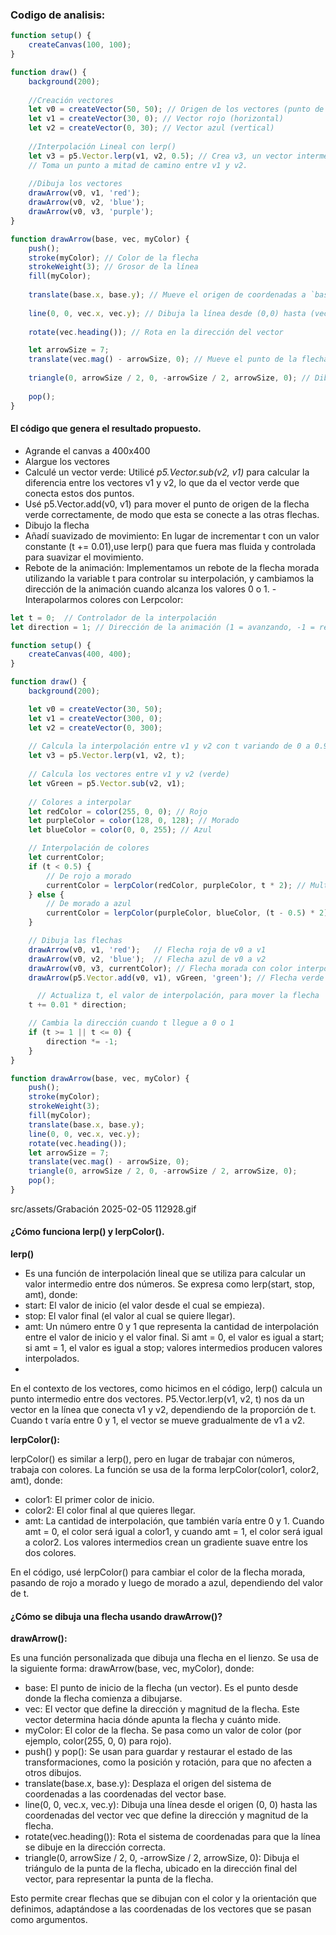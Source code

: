 ### Codigo de analisis:
```js
function setup() {
    createCanvas(100, 100);
}

function draw() {
    background(200);
    
    //Creación vectores 
    let v0 = createVector(50, 50); // Origen de los vectores (punto de inicio)
    let v1 = createVector(30, 0); // Vector rojo (horizontal)
    let v2 = createVector(0, 30); // Vector azul (vertical)
    
    //Interpolación Lineal con lerp()
    let v3 = p5.Vector.lerp(v1, v2, 0.5); // Crea v3, un vector intermedio entre v1 y v2
    // Toma un punto a mitad de camino entre v1 y v2.
    
    //Dibuja los vectores
    drawArrow(v0, v1, 'red');
    drawArrow(v0, v2, 'blue');
    drawArrow(v0, v3, 'purple');
}

function drawArrow(base, vec, myColor) {
    push();
    stroke(myColor); // Color de la flecha
    strokeWeight(3); // Grosor de la línea
    fill(myColor);
    
    translate(base.x, base.y); // Mueve el origen de coordenadas a `base`
    
    line(0, 0, vec.x, vec.y); // Dibuja la línea desde (0,0) hasta (vec.x, vec.y)
    
    rotate(vec.heading()); // Rota en la dirección del vector

    let arrowSize = 7;
    translate(vec.mag() - arrowSize, 0); // Mueve el punto de la flecha
    
    triangle(0, arrowSize / 2, 0, -arrowSize / 2, arrowSize, 0); // Dibuja la punta de la flecha
    
    pop();
}
```

#### El código que genera el resultado propuesto.
- Agrande el canvas a 400x400
- Alargue los vectores
- Calculé un vector verde: Utilicé *p5.Vector.sub(v2, v1)* para calcular la diferencia entre los vectores v1 y v2, lo que da el vector verde que conecta estos dos puntos.
- Usé p5.Vector.add(v0, v1) para mover el punto de origen de la flecha verde correctamente, de modo que esta se conecte a las otras flechas.
- Dibujo la flecha
- Añadí suavizado de movimiento: En lugar de incrementar t con un valor constante (t += 0.01),use lerp() para que fuera mas fluida y controlada para suavizar el movimiento.
- Rebote de la animación: Implementamos un rebote de la flecha morada utilizando la variable t para controlar su interpolación, y cambiamos la dirección de la animación cuando alcanza los valores 0 o 1.
-Interapolarmos colores con Lerpcolor: 
```js
let t = 0;  // Controlador de la interpolación
let direction = 1; // Dirección de la animación (1 = avanzando, -1 = retrocediendo)

function setup() {
    createCanvas(400, 400);
}

function draw() {
    background(200);

    let v0 = createVector(30, 50);
    let v1 = createVector(300, 0);
    let v2 = createVector(0, 300);
  
    // Calcula la interpolación entre v1 y v2 con t variando de 0 a 0.99
    let v3 = p5.Vector.lerp(v1, v2, t);
  
    // Calcula los vectores entre v1 y v2 (verde)
    let vGreen = p5.Vector.sub(v2, v1);
  
    // Colores a interpolar
    let redColor = color(255, 0, 0); // Rojo
    let purpleColor = color(128, 0, 128); // Morado
    let blueColor = color(0, 0, 255); // Azul

    // Interpolación de colores
    let currentColor;
    if (t < 0.5) {
        // De rojo a morado
        currentColor = lerpColor(redColor, purpleColor, t * 2); // Multiplicamos por 2 para que el cambio ocurra más rápido en la primera mitad
    } else {
        // De morado a azul
        currentColor = lerpColor(purpleColor, blueColor, (t - 0.5) * 2); // Multiplicamos por 2 para que el cambio ocurra más rápido en la segunda mitad
    }

    // Dibuja las flechas
    drawArrow(v0, v1, 'red');   // Flecha roja de v0 a v1
    drawArrow(v0, v2, 'blue');  // Flecha azul de v0 a v2
    drawArrow(v0, v3, currentColor); // Flecha morada con color interpolado
    drawArrow(p5.Vector.add(v0, v1), vGreen, 'green'); // Flecha verde de v1 a v2

      // Actualiza t, el valor de interpolación, para mover la flecha
    t += 0.01 * direction;

    // Cambia la dirección cuando t llegue a 0 o 1
    if (t >= 1 || t <= 0) {
        direction *= -1;  
    }
}

function drawArrow(base, vec, myColor) {
    push();
    stroke(myColor);
    strokeWeight(3);
    fill(myColor);
    translate(base.x, base.y);
    line(0, 0, vec.x, vec.y);
    rotate(vec.heading());
    let arrowSize = 7;
    translate(vec.mag() - arrowSize, 0);
    triangle(0, arrowSize / 2, 0, -arrowSize / 2, arrowSize, 0);
    pop();
}
```

src/assets/Grabación 2025-02-05 112928.gif
#### ¿Cómo funciona lerp() y lerpColor().

**lerp()**

- Es una función de interpolación lineal que se utiliza para calcular un valor intermedio entre dos números. Se expresa como lerp(start, stop, amt), donde:
- start: El valor de inicio (el valor desde el cual se empieza).
- stop: El valor final (el valor al cual se quiere llegar).
- amt: Un número entre 0 y 1 que representa la cantidad de interpolación entre el valor de inicio y el valor final. Si amt = 0, el valor es igual a start; si amt = 1, el valor es igual a stop; valores intermedios producen valores interpolados.
- 
En el contexto de los vectores, como hicimos en el código, lerp() calcula un punto intermedio entre dos vectores. P5.Vector.lerp(v1, v2, t) nos da un vector en la línea que conecta v1 y v2, dependiendo de la proporción de t. Cuando t varía entre 0 y 1, el vector se mueve gradualmente de v1 a v2.

**lerpColor():**

lerpColor() es similar a lerp(), pero en lugar de trabajar con números, trabaja con colores. La función se usa de la forma lerpColor(color1, color2, amt), donde:

- color1: El primer color de inicio.
- color2: El color final al que quieres llegar.
- amt: La cantidad de interpolación, que también varía entre 0 y 1. Cuando amt = 0, el color será igual a color1, y cuando amt = 1, el color será igual a color2. Los valores intermedios crean un gradiente suave entre los dos colores.
  
En el código, usé lerpColor() para cambiar el color de la flecha morada, pasando de rojo a morado y luego de morado a azul, dependiendo del valor de t.

#### ¿Cómo se dibuja una flecha usando drawArrow()?

**drawArrow():**

Es una función personalizada que dibuja una flecha en el lienzo. Se usa de la siguiente forma: drawArrow(base, vec, myColor), donde:

- base: El punto de inicio de la flecha (un vector). Es el punto desde donde la flecha comienza a dibujarse.
- vec: El vector que define la dirección y magnitud de la flecha. Este vector determina hacia dónde apunta la flecha y cuánto mide.
- myColor: El color de la flecha. Se pasa como un valor de color (por ejemplo, color(255, 0, 0) para rojo).
- push() y pop(): Se usan para guardar y restaurar el estado de las transformaciones, como la posición y rotación, para que no afecten a otros dibujos.
- translate(base.x, base.y): Desplaza el origen del sistema de coordenadas a las coordenadas del vector base.
- line(0, 0, vec.x, vec.y): Dibuja una línea desde el origen (0, 0) hasta las coordenadas del vector vec que define la dirección y magnitud de la flecha.
- rotate(vec.heading()): Rota el sistema de coordenadas para que la línea se dibuje en la dirección correcta.
- triangle(0, arrowSize / 2, 0, -arrowSize / 2, arrowSize, 0): Dibuja el triángulo de la punta de la flecha, ubicado en la dirección final del vector, para representar la punta de la flecha.
  
Esto permite crear flechas que se dibujan con el color y la orientación que definimos, adaptándose a las coordenadas de los vectores que se pasan como argumentos.
